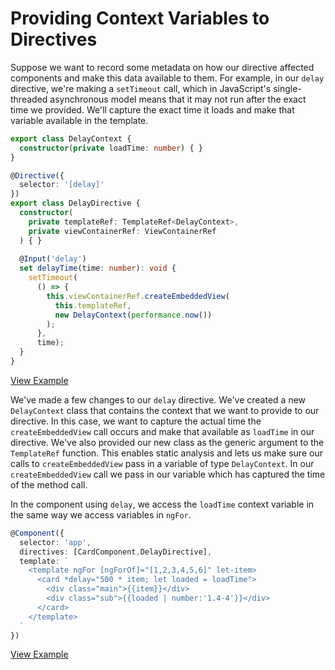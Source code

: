 # Providing Context Variables to Directives

Suppose we want to record some metadata on how our directive affected components and make this data available to them. For example, in our `delay` directive, we're making a `setTimeout` call, which in JavaScript's single-threaded asynchronous model means that it may not run after the exact time we provided. We'll capture the exact time it loads and make that variable available in the template.

```typescript
export class DelayContext {
  constructor(private loadTime: number) { }
}

@Directive({
  selector: '[delay]'
})
export class DelayDirective {
  constructor(
    private templateRef: TemplateRef<DelayContext>,
    private viewContainerRef: ViewContainerRef
  ) { }
  
  @Input('delay')
  set delayTime(time: number): void {
    setTimeout(
      () => {
        this.viewContainerRef.createEmbeddedView(
          this.templateRef, 
          new DelayContext(performance.now())
        );
      },
      time);
  }
}
```
[View Example](https://plnkr.co/edit/GT88r0syO2lJJLkXVB8w?p=preview)

We've made a few changes to our `delay` directive. We've created a new `DelayContext` class that contains the context that we want to provide to our directive. In this case, we want to capture the actual time the `createEmbeddedView` call occurs and make that available as `loadTime` in our directive. We've also provided our new class as the generic argument to the `TemplateRef` function. This enables static analysis and lets us make sure our calls to `createEmbeddedView` pass in a variable of type `DelayContext`. In our `createEmbeddedView` call we pass in our variable which has captured the time of the method call. 

In the component using `delay`, we access the `loadTime` context variable in the same way we access variables in `ngFor`.

```typescript
@Component({
  selector: 'app',
  directives: [CardComponent,DelayDirective],
  template: `
    <template ngFor [ngForOf]="[1,2,3,4,5,6]" let-item>
      <card *delay="500 * item; let loaded = loadTime">
        <div class="main">{{item}}</div>
        <div class="sub">{{loaded | number:'1.4-4'}}</div>
      </card>
    </template>
  `
})
```
[View Example](https://plnkr.co/edit/GT88r0syO2lJJLkXVB8w?p=preview)